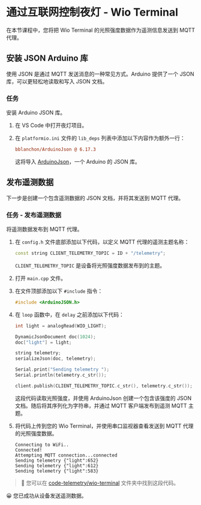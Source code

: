 <!--
CO_OP_TRANSLATOR_METADATA:
{
  "original_hash": "4bcc29fe2b65e56eada83d2476279227",
  "translation_date": "2025-08-24T23:08:16+00:00",
  "source_file": "1-getting-started/lessons/4-connect-internet/wio-terminal-telemetry.md",
  "language_code": "zh"
}
-->
# 通过互联网控制夜灯 - Wio Terminal

在本节课程中，您将把 Wio Terminal 的光照强度数据作为遥测信息发送到 MQTT 代理。

## 安装 JSON Arduino 库

使用 JSON 是通过 MQTT 发送消息的一种常见方式。Arduino 提供了一个 JSON 库，可以更轻松地读取和写入 JSON 文档。

### 任务

安装 Arduino JSON 库。

1. 在 VS Code 中打开夜灯项目。

1. 在 `platformio.ini` 文件的 `lib_deps` 列表中添加以下内容作为额外一行：

    ```ini
    bblanchon/ArduinoJson @ 6.17.3
    ```

    这将导入 [ArduinoJson](https://arduinojson.org)，一个 Arduino 的 JSON 库。

## 发布遥测数据

下一步是创建一个包含遥测数据的 JSON 文档，并将其发送到 MQTT 代理。

### 任务 - 发布遥测数据

将遥测数据发布到 MQTT 代理。

1. 在 `config.h` 文件底部添加以下代码，以定义 MQTT 代理的遥测主题名称：

    ```cpp
    const string CLIENT_TELEMETRY_TOPIC = ID + "/telemetry";
    ```

    `CLIENT_TELEMETRY_TOPIC` 是设备将光照强度数据发布到的主题。

1. 打开 `main.cpp` 文件。

1. 在文件顶部添加以下 `#include` 指令：

    ```cpp
    #include <ArduinoJSON.h>
    ```

1. 在 `loop` 函数中，在 `delay` 之前添加以下代码：

    ```cpp
    int light = analogRead(WIO_LIGHT);

    DynamicJsonDocument doc(1024);
    doc["light"] = light;

    string telemetry;
    serializeJson(doc, telemetry);

    Serial.print("Sending telemetry ");
    Serial.println(telemetry.c_str());

    client.publish(CLIENT_TELEMETRY_TOPIC.c_str(), telemetry.c_str());
    ```

    这段代码读取光照强度，并使用 ArduinoJson 创建一个包含该强度的 JSON 文档。随后将其序列化为字符串，并通过 MQTT 客户端发布到遥测 MQTT 主题。

1. 将代码上传到您的 Wio Terminal，并使用串口监视器查看发送到 MQTT 代理的光照强度数据。

    ```text
    Connecting to WiFi..
    Connected!
    Attempting MQTT connection...connected
    Sending telemetry {"light":652}
    Sending telemetry {"light":612}
    Sending telemetry {"light":583}
    ```

> 💁 您可以在 [code-telemetry/wio-terminal](../../../../../1-getting-started/lessons/4-connect-internet/code-telemetry/wio-terminal) 文件夹中找到这段代码。

😀 您已成功从设备发送遥测数据。
